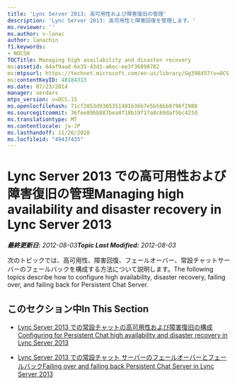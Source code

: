 ```yaml
---
title: 'Lync Server 2013: 高可用性および障害復旧の管理'
description: 'Lync Server 2013: 高可用性と障害回復を管理します。'
ms.reviewer: ''
ms.author: v-lanac
author: lanachin
f1.keywords:
- NOCSH
TOCTitle: Managing high availability and disaster recovery
ms:assetid: 64af9aad-6e35-43d1-a6ec-ee3f36898782
ms:mtpsurl: https://technet.microsoft.com/en-us/library/Gg398457(v=OCS.15)
ms:contentKeyID: 48184313
ms.date: 07/23/2014
manager: serdars
mtps_version: v=OCS.15
ms.openlocfilehash: 71cf2053d9365351401b36b7e5b56bb8796f2988
ms.sourcegitcommit: 36fee89bb887bea4f18b19f17a8c69daf5bc423d
ms.translationtype: MT
ms.contentlocale: ja-JP
ms.lasthandoff: 11/26/2020
ms.locfileid: "49437435"
---
```

# <a name="managing-high-availability-and-disaster-recovery-in-lync-server-2013"></a><span data-ttu-id="78831-103">Lync Server 2013 での高可用性および障害復旧の管理</span><span class="sxs-lookup"><span data-stu-id="78831-103">Managing high availability and disaster recovery in Lync Server 2013</span></span>

<div data-xmlns="http://www.w3.org/1999/xhtml">

<div class="topic" data-xmlns="http://www.w3.org/1999/xhtml" data-msxsl="urn:schemas-microsoft-com:xslt" data-cs="https://msdn.microsoft.com/">

<div data-asp="https://msdn2.microsoft.com/asp">



</div>

<div id="mainSection">

<div id="mainBody"><span data-ttu-id="78831-104">

<span> </span></span><span class="sxs-lookup"><span data-stu-id="78831-104">

<span> </span></span></span>

<span data-ttu-id="78831-105">_**最終更新日:** 2012-08-03_</span><span class="sxs-lookup"><span data-stu-id="78831-105">_**Topic Last Modified:** 2012-08-03_</span></span>

<span data-ttu-id="78831-106">次のトピックでは、高可用性、障害回復、フェールオーバー、常設チャットサーバーのフェールバックを構成する方法について説明します。</span><span class="sxs-lookup"><span data-stu-id="78831-106">The following topics describe how to configure high availability, disaster recovery, failing over, and failing back for Persistent Chat Server.</span></span>

<div>

## <a name="in-this-section"></a><span data-ttu-id="78831-107">このセクション中</span><span class="sxs-lookup"><span data-stu-id="78831-107">In This Section</span></span>

  - [<span data-ttu-id="78831-108">Lync Server 2013 での常設チャットの高可用性および障害復旧の構成</span><span class="sxs-lookup"><span data-stu-id="78831-108">Configuring for Persistent Chat high availability and disaster recovery in Lync Server 2013</span></span>](lync-server-2013-configuring-for-persistent-chat-high-availability-and-disaster-recovery.md)

  - [<span data-ttu-id="78831-109">Lync Server 2013 での常設チャット サーバーのフェールオーバーとフェールバック</span><span class="sxs-lookup"><span data-stu-id="78831-109">Failing over and failing back Persistent Chat Server in Lync Server 2013</span></span>](lync-server-2013-failing-over-and-failing-back-persistent-chat-server.md)

<span data-ttu-id="78831-110"></div>

</div>

<span> </span>

</div>

</div>

</span><span class="sxs-lookup"><span data-stu-id="78831-110"></div>

</div>

<span> </span>

</div>

</div>

</span></span></div>

